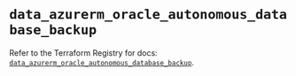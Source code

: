 # `data_azurerm_oracle_autonomous_database_backup`

Refer to the Terraform Registry for docs: [`data_azurerm_oracle_autonomous_database_backup`](https://registry.terraform.io/providers/hashicorp/azurerm/4.48.0/docs/data-sources/oracle_autonomous_database_backup).
